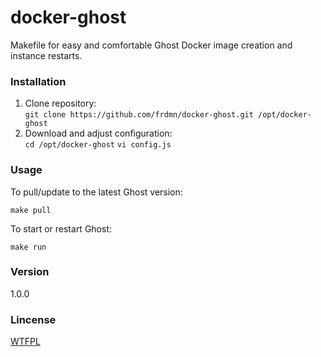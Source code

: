docker-ghost
============

Makefile for easy and comfortable Ghost Docker image creation and instance restarts.

### Installation

1. Clone repository:  
  `git clone https://github.com/frdmn/docker-ghost.git /opt/docker-ghost`
1. Download and adjust configuration:  
  `cd /opt/docker-ghost`
  `vi config.js`  

### Usage

To pull/update to the latest Ghost version:

`make pull`

To start or restart Ghost:

`make run`

### Version
1.0.0

### Lincense
[WTFPL](LICENSE)
